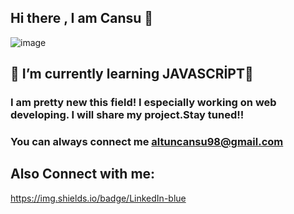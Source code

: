 ## Hi there , I am Cansu 🚶 
![image](https://user-images.githubusercontent.com/56805734/164993195-8f945b32-01a4-48ae-9b59-dc197f18ad41.png)



## 🧡 I’m currently learning JAVASCRİPT🙌
### I am pretty new this field! I especially working on web developing. I will share my project.Stay tuned!!
### You can always connect me altuncansu98@gmail.com

 ## Also Connect with me: 
 https://img.shields.io/badge/LinkedIn-blue


